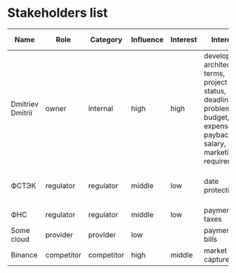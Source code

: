 # Stakeholders list

| Name             | Role       | Category   | Influence | Interest | Interests                                                                                                                         | Contacts                  | Contact frequency | Additionally                             |
|------------------|------------|------------|-----------|----------|-----------------------------------------------------------------------------------------------------------------------------------|---------------------------|-------------------|------------------------------------------|
| Dmitriev Dmitrii | owner      | internal   | high      | high     | development, architecture, terms, project status, deadlines, problems, budget, expenses, payback, salary, marketing, requirements | telegram: @vir2al8        | daily             |                                          |
| ФСТЭК            | regulator  | regulator  | middle    | low      | date protection                                                                                                                   | https://fstec.ru/         |                   | Register as a distributor of information |
| ФНС              | regulator  | regulator  | middle    | low      | payment of taxes                                                                                                                  | https://www.nalog.gov.ru/ | quarterly         |                                          |
| Some cloud       | provider   | provider   | low       |          | payment of bills                                                                                                                  |                           |                   |                                          |
| Binance          | competitor | competitor | high      | middle   | market capture                                                                                                                    | https://www.binance.com   |                   |                                          |
